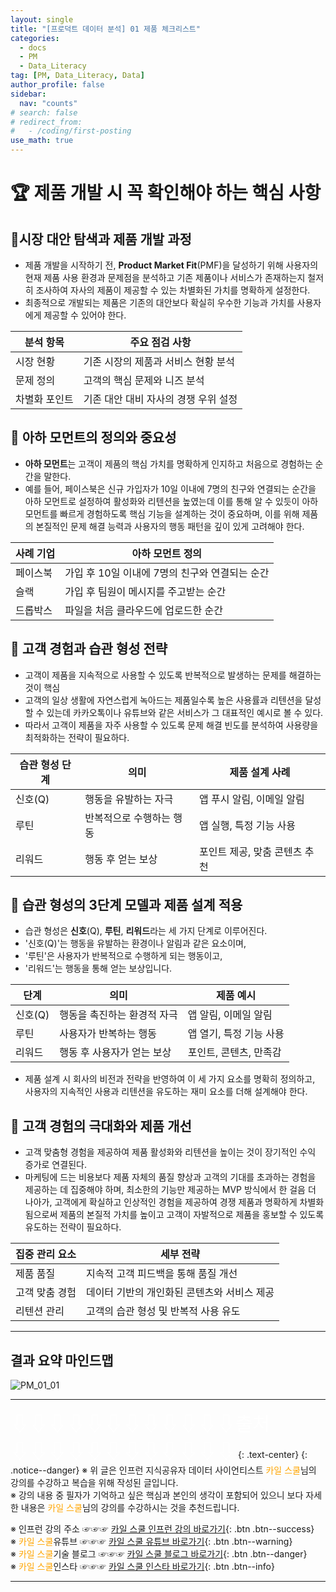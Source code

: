 ```yaml
---
layout: single
title: "[프로덕트 데이터 분석] 01 제품 체크리스트"
categories:
  - docs
  - PM
  - Data_Literacy
tag: [PM, Data_Literacy, Data]
author_profile: false
sidebar:
  nav: "counts"
# search: false
# redirect_from:
#   - /coding/first-posting
use_math: true
---
```


# 🏆 제품 개발 시 꼭 확인해야 하는 핵심 사항

## 🥮시장 대안 탐색과 제품 개발 과정

- 제품 개발을 시작하기 전, **Product Market Fit**(PMF)을 달성하기 위해 사용자의 현재 제품 사용 환경과 문제점을 분석하고 기존 제품이나 서비스가 존재하는지 철저히 조사하여 자사의 제품이 제공할 수 있는 차별화된 가치를 명확하게 설정한다.
- 최종적으로 개발되는 제품은 기존의 대안보다 확실히 우수한 기능과 가치를 사용자에게 제공할 수 있어야 한다.

| 분석 항목     | 주요 점검 사항                       |
| ------------- | ------------------------------------ |
| 시장 현황     | 기존 시장의 제품과 서비스 현황 분석  |
| 문제 정의     | 고객의 핵심 문제와 니즈 분석         |
| 차별화 포인트 | 기존 대안 대비 자사의 경쟁 우위 설정 |

## 🥮 아하 모먼트의 정의와 중요성

- **아하 모먼트**는 고객이 제품의 핵심 가치를 명확하게 인지하고 처음으로 경험하는 순간을 말한다.
- 예를 들어, 페이스북은 신규 가입자가 10일 이내에 7명의 친구와 연결되는 순간을 아하 모먼트로 설정하여 활성화와 리텐션을 높였는데 이를 통해 알 수 있듯이 아하 모먼트를 빠르게 경험하도록 핵심 기능을 설계하는 것이 중요하며, 이를 위해 제품의 본질적인 문제 해결 능력과 사용자의 행동 패턴을 깊이 있게 고려해야 한다.

| 사례 기업 | 아하 모먼트 정의                               |
| --------- | ---------------------------------------------- |
| 페이스북  | 가입 후 10일 이내에 7명의 친구와 연결되는 순간 |
| 슬랙      | 가입 후 팀원이 메시지를 주고받는 순간          |
| 드롭박스  | 파일을 처음 클라우드에 업로드한 순간           |

## 🥮 고객 경험과 습관 형성 전략

- 고객이 제품을 지속적으로 사용할 수 있도록 반복적으로 발생하는 문제를 해결하는 것이 핵심
- 고객의 일상 생활에 자연스럽게 녹아드는 제품일수록 높은 사용률과 리텐션을 달성할 수 있는데 카카오톡이나 유튜브와 같은 서비스가 그 대표적인 예시로 볼 수 있다.
- 따라서 고객이 제품을 자주 사용할 수 있도록 문제 해결 빈도를 분석하여 사용량을 최적화하는 전략이 필요하다.

| 습관 형성 단계 | 의미                     | 제품 설계 사례                |
| -------------- | ------------------------ | ----------------------------- |
| 신호(Q)        | 행동을 유발하는 자극     | 앱 푸시 알림, 이메일 알림     |
| 루틴           | 반복적으로 수행하는 행동 | 앱 실행, 특정 기능 사용       |
| 리워드         | 행동 후 얻는 보상        | 포인트 제공, 맞춤 콘텐츠 추천 |

## 🥮 습관 형성의 3단계 모델과 제품 설계 적용

- 습관 형성은 **신호**(Q), **루틴**, **리워드**라는 세 가지 단계로 이루어진다.
- '신호(Q)'는 행동을 유발하는 환경이나 알림과 같은 요소이며,
- '루틴'은 사용자가 반복적으로 수행하게 되는 행동이고,
- '리워드'는 행동을 통해 얻는 보상입니다.

| 단계    | 의미                        | 제품 예시               |
| ------- | --------------------------- | ----------------------- |
| 신호(Q) | 행동을 촉진하는 환경적 자극 | 앱 알림, 이메일 알림    |
| 루틴    | 사용자가 반복하는 행동      | 앱 열기, 특정 기능 사용 |
| 리워드  | 행동 후 사용자가 얻는 보상  | 포인트, 콘텐츠, 만족감  |

- 제품 설계 시 회사의 비전과 전략을 반영하여 이 세 가지 요소를 명확히 정의하고, 사용자의 지속적인 사용과 리텐션을 유도하는 재미 요소를 더해 설계해야 한다.

## 🥮 고객 경험의 극대화와 제품 개선

- 고객 맞춤형 경험을 제공하여 제품 활성화와 리텐션을 높이는 것이 장기적인 수익 증가로 연결된다.
- 마케팅에 드는 비용보다 제품 자체의 품질 향상과 고객의 기대를 초과하는 경험을 제공하는 데 집중해야 하며, 최소한의 기능만 제공하는 MVP 방식에서 한 걸음 더 나아가, 고객에게 확실하고 인상적인 경험을 제공하여 경쟁 제품과 명확하게 차별화됨으로써 제품의 본질적 가치를 높이고 고객이 자발적으로 제품을 홍보할 수 있도록 유도하는 전략이 필요하다.

| 집중 관리 요소 | 세부 전략                                   |
| -------------- | ------------------------------------------- |
| 제품 품질      | 지속적 고객 피드백을 통해 품질 개선         |
| 고객 맞춤 경험 | 데이터 기반의 개인화된 콘텐츠와 서비스 제공 |
| 리텐션 관리    | 고객의 습관 형성 및 반복적 사용 유도        |

---

## 결과 요약 마인드맵

![PM_01_01]({{site.url}}/images/2025-03-25-PM/01_01.png)

---

<a style="font-size:30px; color: white;">⇩⇩⇩⇩⇩⇩⇩⇩⇩⇩⇩⇩출처⇩⇩⇩⇩⇩⇩⇩⇩⇩⇩⇩⇩</a>
{: .text-center}
{: .notice--danger}
※ 위 글은 인프런 지식공유자 데이터 사이언티스트 <a style="color: orange;">카일 스쿨</a>님의 강의를 수강하고 복습을 위해 작성된 글입니다.<br>
※ 강의 내용 중 필자가 기억하고 싶은 핵심과 본인의 생각이 포함되어 있으니 보다 자세한 내용은 <a style="color: orange;">카일 스쿨</a>님의 강의를 수강하시는 것을 추천드립니다. <br>

※ 인프런 강의 주소 ☞☞☞ [카일 스쿨 인프런 강의 바로가기](https://www.inflearn.com/course/pm-%EB%8D%B0%EC%9D%B4%ED%84%B0-%EB%A6%AC%ED%84%B0%EB%9F%AC%EC%8B%9C){: .btn .btn--success}<br>
※ <a style="color: orange;">카일 스쿨</a>유튜브 ☞☞☞ [카일 스쿨 유튜브 바로가기](https://www.youtube.com/c/kyleschool){: .btn .btn--warning}<br>
※ <a style="color: orange;">카일 스쿨</a>기술 블로그 ☞☞☞ [카일 스쿨 블로그 바로가기](https://zzsza.github.io/){: .btn .btn--danger}<br>
※ <a style="color: orange;">카일 스쿨</a>인스타 ☞☞☞ [카일 스쿨 인스타 바로가기](https://www.instagram.com/data.scientist/){: .btn .btn--info}

---
